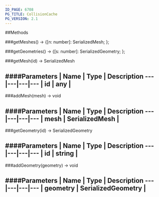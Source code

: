 ```yaml
---
ID_PAGE: 6708
PG_TITLE: CollisionCache
PG_VERSION: 2.1
---
```




##Methods

###getMeshes() &rarr; {[n: number]: SerializedMesh; }; 


###getGeometries() &rarr; {[s: number]: SerializedGeometry; }; 


###getMesh(id) &rarr; SerializedMesh

####Parameters
 | Name | Type | Description
---|---|---|---
 | id | any | 
---

###addMesh(mesh) &rarr; void

####Parameters
 | Name | Type | Description
---|---|---|---
 | mesh | SerializedMesh | 
---

###getGeometry(id) &rarr; SerializedGeometry

####Parameters
 | Name | Type | Description
---|---|---|---
 | id | string | 
---

###addGeometry(geometry) &rarr; void

####Parameters
 | Name | Type | Description
---|---|---|---
 | geometry | SerializedGeometry | 
---
